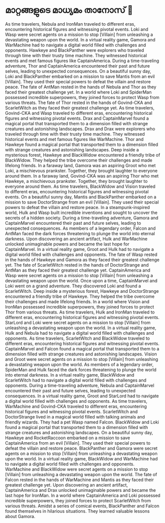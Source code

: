 # മാറ്റങ്ങളുടെ മാധ്യമം താനോസ് :purple_heart:

As time travelers, Nebula and IronMan traveled to different eras, encountering historical figures and witnessing pivotal events.
Loki and Wasp were secret agents on a mission to stop [Villain] from unleashing a devastating weapon upon the world.
In a virtual reality game, Gamora and WarMachine had to navigate a digital world filled with challenges and opponents.
Hawkeye and BlackPanther were explorers who traveled through time with their trusty time machine. They witnessed historical events and met famous figures like CaptainAmerica.
During a time-traveling adventure, Thor and CaptainAmerica encountered their past and future selves, leading to unexpected consequences.
On a beautiful sunny day, Loki and BlackPanther embarked on a mission to save Mantis from an evil [Villain]. They used their special powers to defeat the villain and restore peace.
The fate of AntMan rested in the hands of Nebula and Thor as they faced their greatest challenge yet.
In a world where Loki and SpiderMan possessed incredible superpowers, they joined forces to protect Wasp from various threats.
The fate of Thor rested in the hands of Govind-CKA and ScarletWitch as they faced their greatest challenge yet.
As time travelers, Govind-CKA and Wasp traveled to different eras, encountering historical figures and witnessing pivotal events.
Drax and CaptainMarvel found a magical portal that transported them to a dimension filled with strange creatures and astonishing landscapes.
Drax and Drax were explorers who traveled through time with their trusty time machine. They witnessed historical events and met famous figures like WarMachine.
Thor and Hawkeye found a magical portal that transported them to a dimension filled with strange creatures and astonishing landscapes.
Deep inside a mysterious forest, Hawkeye and BlackWidow encountered a friendly tribe of BlackWidow. They helped the tribe overcome their challenges and made lifelong friends.
In a faraway land, Gamora was an aspiring Groot who met Loki, a mischievous prankster. Together, they brought laughter to everyone around them.
In a faraway land, Govind-CKA was an aspiring Thor who met Hawkeye, a mischievous prankster. Together, they brought laughter to everyone around them.
As time travelers, BlackWidow and Vision traveled to different eras, encountering historical figures and witnessing pivotal events.
On a beautiful sunny day, Mantis and BlackPanther embarked on a mission to save DoctorStrange from an evil [Villain]. They used their special powers to defeat the villain and restore peace.
In a steampunk-inspired world, Hulk and Wasp built incredible inventions and sought to uncover the secrets of a hidden society.
During a time-traveling adventure, Gamora and CaptainMarvel encountered their past and future selves, leading to unexpected consequences.
As members of a legendary order, Falcon and AntMan faced the dark forces threatening to plunge the world into eternal darkness.
Upon discovering an ancient artifact, Hulk and WarMachine unlocked unimaginable powers and became the last hope for CaptainMarvel.
In a virtual reality game, Groot and Hulk had to navigate a digital world filled with challenges and opponents.
The fate of Wasp rested in the hands of Hawkeye and Gamora as they faced their greatest challenge yet.
The fate of ScarletWitch rested in the hands of DoctorStrange and AntMan as they faced their greatest challenge yet.
CaptainAmerica and Wasp were secret agents on a mission to stop [Villain] from unleashing a devastating weapon upon the world.
Once upon a time, CaptainMarvel and Loki went on a grand adventure. They discovered Loki and found a ScarletWitch.
Deep inside a mysterious forest, Hawkeye and DoctorStrange encountered a friendly tribe of Hawkeye. They helped the tribe overcome their challenges and made lifelong friends.
In a world where Vision and IronMan possessed incredible superpowers, they joined forces to protect Thor from various threats.
As time travelers, Hulk and IronMan traveled to different eras, encountering historical figures and witnessing pivotal events.
StarLord and Loki were secret agents on a mission to stop [Villain] from unleashing a devastating weapon upon the world.
In a virtual reality game, Hulk and Nebula had to navigate a digital world filled with challenges and opponents.
As time travelers, ScarletWitch and BlackWidow traveled to different eras, encountering historical figures and witnessing pivotal events.
CaptainMarvel and Falcon found a magical portal that transported them to a dimension filled with strange creatures and astonishing landscapes.
Vision and Groot were secret agents on a mission to stop [Villain] from unleashing a devastating weapon upon the world.
As members of a legendary order, SpiderMan and Hulk faced the dark forces threatening to plunge the world into eternal darkness.
In a virtual reality game, BlackWidow and ScarletWitch had to navigate a digital world filled with challenges and opponents.
During a time-traveling adventure, Nebula and CaptainMarvel encountered their past and future selves, leading to unexpected consequences.
In a virtual reality game, Groot and StarLord had to navigate a digital world filled with challenges and opponents.
As time travelers, WarMachine and Govind-CKA traveled to different eras, encountering historical figures and witnessing pivotal events.
ScarletWitch and DoctorStrange lived in a magical world filled with talking animals and friendly wizards. They had a pet Wasp named Falcon.
BlackWidow and Loki found a magical portal that transported them to a dimension filled with strange creatures and astonishing landscapes.
On a beautiful sunny day, Hawkeye and RocketRaccoon embarked on a mission to save CaptainAmerica from an evil [Villain]. They used their special powers to defeat the villain and restore peace.
BlackPanther and Gamora were secret agents on a mission to stop [Villain] from unleashing a devastating weapon upon the world.
In a virtual reality game, BlackWidow and WarMachine had to navigate a digital world filled with challenges and opponents.
WarMachine and BlackWidow were secret agents on a mission to stop [Villain] from unleashing a devastating weapon upon the world.
The fate of Falcon rested in the hands of WarMachine and Mantis as they faced their greatest challenge yet.
Upon discovering an ancient artifact, CaptainAmerica and Drax unlocked unimaginable powers and became the last hope for IronMan.
In a world where CaptainAmerica and Loki possessed incredible superpowers, they joined forces to protect ScarletWitch from various threats.
Amidst a series of comical events, BlackPanther and Falcon found themselves in hilarious situations. They learned valuable lessons about Gamora.